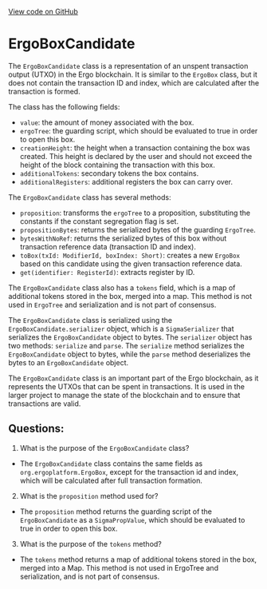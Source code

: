 [View code on GitHub](sigmastate-interpreterhttps://github.com/ScorexFoundation/sigmastate-interpreter/interpreter/shared/src/main/scala/org/ergoplatform/ErgoBoxCandidate.scala)

# ErgoBoxCandidate

The `ErgoBoxCandidate` class is a representation of an unspent transaction output (UTXO) in the Ergo blockchain. It is similar to the `ErgoBox` class, but it does not contain the transaction ID and index, which are calculated after the transaction is formed. 

The class has the following fields:
- `value`: the amount of money associated with the box.
- `ergoTree`: the guarding script, which should be evaluated to true in order to open this box.
- `creationHeight`: the height when a transaction containing the box was created. This height is declared by the user and should not exceed the height of the block containing the transaction with this box.
- `additionalTokens`: secondary tokens the box contains.
- `additionalRegisters`: additional registers the box can carry over.

The `ErgoBoxCandidate` class has several methods:
- `proposition`: transforms the `ergoTree` to a proposition, substituting the constants if the constant segregation flag is set.
- `propositionBytes`: returns the serialized bytes of the guarding `ErgoTree`.
- `bytesWithNoRef`: returns the serialized bytes of this box without transaction reference data (transaction ID and index).
- `toBox(txId: ModifierId, boxIndex: Short)`: creates a new `ErgoBox` based on this candidate using the given transaction reference data.
- `get(identifier: RegisterId)`: extracts register by ID.

The `ErgoBoxCandidate` class also has a `tokens` field, which is a map of additional tokens stored in the box, merged into a map. This method is not used in `ErgoTree` and serialization and is not part of consensus.

The `ErgoBoxCandidate` class is serialized using the `ErgoBoxCandidate.serializer` object, which is a `SigmaSerializer` that serializes the `ErgoBoxCandidate` object to bytes. The `serializer` object has two methods: `serialize` and `parse`. The `serialize` method serializes the `ErgoBoxCandidate` object to bytes, while the `parse` method deserializes the bytes to an `ErgoBoxCandidate` object.

The `ErgoBoxCandidate` class is an important part of the Ergo blockchain, as it represents the UTXOs that can be spent in transactions. It is used in the larger project to manage the state of the blockchain and to ensure that transactions are valid.
## Questions: 
 1. What is the purpose of the `ErgoBoxCandidate` class?
- The `ErgoBoxCandidate` class contains the same fields as `org.ergoplatform.ErgoBox`, except for the transaction id and index, which will be calculated after full transaction formation.

2. What is the `proposition` method used for?
- The `proposition` method returns the guarding script of the `ErgoBoxCandidate` as a `SigmaPropValue`, which should be evaluated to true in order to open this box.

3. What is the purpose of the `tokens` method?
- The `tokens` method returns a map of additional tokens stored in the box, merged into a Map. This method is not used in ErgoTree and serialization, and is not part of consensus.